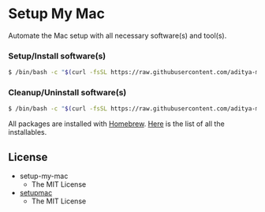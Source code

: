 # Setup My Mac

Automate the Mac setup with all necessary software(s) and tool(s).

### Setup/Install software(s)

```bash
$ /bin/bash -c "$(curl -fsSL https://raw.githubusercontent.com/aditya-mittal/setup-my-mac/master/start.sh)"
```


### Cleanup/Uninstall software(s)

```bash
$ /bin/bash -c "$(curl -fsSL https://raw.githubusercontent.com/aditya-mittal/setup-my-mac/master/start.sh uninstall)"
```

All packages are installed with [Homebrew](https://brew.sh/). 
[Here](./roles/setup/vars/main.yml) is the list of all the installables.

## License

* setup-my-mac 
  * The MIT License
* [setupmac](https://github.com/daemonza/setupmac)
  * The MIT License
